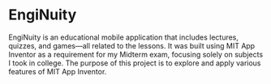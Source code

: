 # EngiNuity
EngiNuity is an educational mobile application that includes lectures, quizzes, and games—all related to the lessons. It was built using MIT App Inventor as a requirement for my Midterm exam, focusing solely on subjects I took in college. The purpose of this project is to explore and apply various features of MIT App Inventor.
